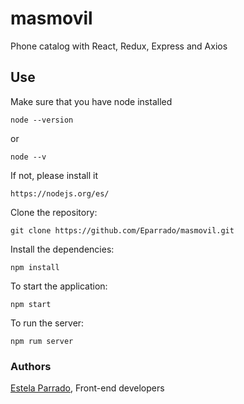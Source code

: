 # masmovil

Phone catalog with React, Redux, Express and Axios
 
## Use

Make sure that you have node installed 
      
    node --version 
 or 
 
    node --v
    
If not, please install it 
      
    https://nodejs.org/es/


Clone the repository:

    git clone https://github.com/Eparrado/masmovil.git


Install the dependencies:

    npm install

To start the application:

    npm start

To run the server:

    npm rum server

### Authors
[Estela Parrado](https://github.com/Eparrado), Front-end developers  


 
 
 
 
 
 
